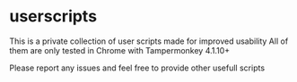# userscripts
This is a private collection of user scripts made for improved usability
All of them are only tested in Chrome with Tampermonkey 4.1.10+

Please report any issues and feel free to provide other usefull scripts
